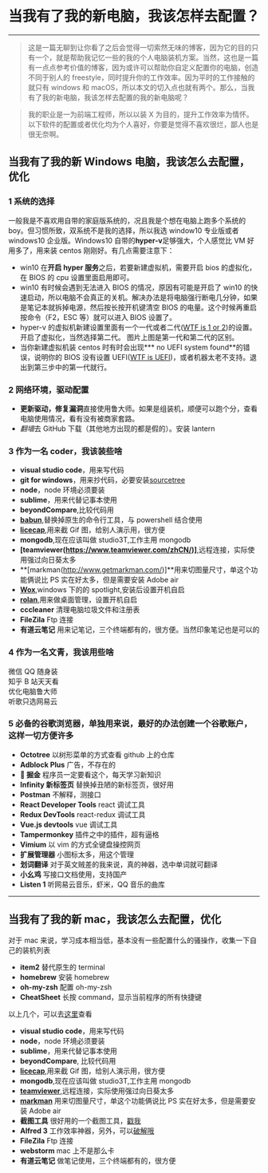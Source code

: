 # 当我有了我的新电脑，我该怎样去配置？

---

> 这是一篇无聊到让你看了之后会觉得一切索然无味的博客，因为它的目的只有一个，就是帮助我记忆一些的我的个人电脑装机方案。当然，这也是一篇有一点点参考价值的博客，因为或许可以帮助你自定义配置你的电脑，创造不同于别人的 freestyle，同时提升你的工作效率。因为平时的工作接触的就只有 windows 和 macOS，所以本文的切入点也就有两个。那么，当我有了我的新电脑，我该怎样去配置的我的新电脑呢？

> 我的职业是一为前端工程师，所以以装 X 为目的，提升工作效率为情怀。以下软件的配置或者优化均为个人喜好，你要是觉得不喜欢很烂，鄙人也是很无奈啊。

## 当我有了我的新 Windows 电脑，我该怎么去配置，优化

### 1 系统的选择

一般我是不喜欢用自带的家庭版系统的，况且我是个想在电脑上跑多个系统的 boy。但习惯所致，双系统不是我的选择，所以我选 window10 专业版或者 windows10 企业版。Windows10 自带的**hyper-v**足够强大，个人感觉比 VM 好用多了，用来装 centos 刚刚好。有几点需要注意下：

* win10 在**开启 hyper 服务**之后，若要新建虚拟机，需要开启 bios 的虚拟化，在 BIOS 的 cpu 设置里面启用即可。
* win10 有时候会遇到无法进入 BIOS 的情况，原因有可能是开启了 win10 的快速启动，所以电脑不会真正的关机。解决办法是将电脑强行断电几分钟，如果是笔记本就拆掉电源，然后按长按开机键清空 BIOS 的电量。这个时候再重启按命令（F2，ESC 等）就可以进入 BIOS 设置了。
* hyper-v 的虚拟机新建设置里面有一个一代或者二代([WTF is 1 or 2](https://docs.microsoft.com/en-us/windows-server/virtualization/hyper-v/plan/Should-I-create-a-generation-1-or-2-virtual-machine-in-Hyper-V))的设置。开启了虚拟化，当然选择第二代。
  图片上图是第一代和第二代的区别。
* 当你新建虚拟机装 centos 时有时会出现**\* no UEFI system found**的错误，说明你的 BIOS 没有设置 UEFI([WTF is UEFI](https://baike.baidu.com/item/UEFI/3556240?fr=aladdin))，或者机器太老不支持。退出到第三步中的第一代就行。

### 2 网络环境，驱动配置

* **更新驱动，修复漏洞**直接使用鲁大师。如果是组装机，顺便可以跑个分，查看电脑使用情况，看有没有被商家套路。
* *翻墙*去 GitHub 下载（其他地方出现的都是假的）。安装 lantern

### 3 作为一名 coder，我该装些啥

* **visual studio code**，用来写代码
* **git for windows**，用来抄代码，必要安装[sourcetree](https://www.sourcetreeapp.com/)
* **node**，node 环境必须要装
* **sublime**，用来代替记事本使用
* **beyondCompare**,比较代码用
* **[babun](https://babun.github.io/index.html)**,替换掉原生的命令行工具，与 powershell 结合使用
* **[licecap](https://www.cockos.com/licecap/)**,用来截 Gif 图，给别人演示用，很方便
* **mongodb**,现在应该叫做 studio3T,工作主用 mongodb
* **[teamviewer(https://www.teamviewer.com/zhCN/)]**,远程连接，实际使用强过向日葵太多
* **[markman(http://www.getmarkman.com/)]**用来切图量尺寸，单这个功能俩说比 PS 实在好太多，但是需要安装 Adobe air
* **[Wox](http://www.getwox.com/)**,windows 下的的 spotlight,安装后设置开机自启
* **[rolan](https://www.irolan.com/)**,用来做桌面管理，设置开机自启
* **cccleaner** 清理电脑垃圾文件和注册表
* **FileZila** Ftp 连接
* **有道云笔记** 用来记笔记，三个终端都有的，很方便。当然印象笔记也是可以的

### 4 作为一名文青，我该用些啥

微信 QQ 随身装<br>
知乎 B 站天天看<br>
优化电脑鲁大师<br>
听歌只选网易云

### 5 必备的谷歌浏览器，单独用来说，最好的办法创建一个谷歌账户，这样一切方便许多

* **Octotree** 以树形菜单的方式查看 github 上的仓库
* **Adblock Plus** 广告，不存在的
* ** 掘金** 程序员一定要看这个，每天学习新知识
* **Infinity 新标签页** 替换掉丑陋的新标签页，很好用
* **Postman** 不解释，测接口
* **React Developer Tools** react 调试工具
* **Redux DevTools** react-redux 调试工具
* **Vue.js devtools** vue 调试工具
* **Tampermonkey** 插件之中的插件，超有逼格
* **Vimium** 以 vim 的方式全键盘操控网页
* **扩展管理器** 小图标太多，用这个管理
* **划词翻译** 对于英文贼差的我来说，真的神器，选中单词就可翻译
* **小幺鸡** 写接口文档使用，支持国产
* **Listen 1** 听网易云音乐，虾米，QQ 音乐的曲库

---

## 当我有了我的新 mac，我该怎么去配置，优化

对于 mac 来说，学习成本相当低，基本没有一些配置什么的骚操作，收集一下自己的装机列表

* **item2** 替代原生的 terminal
* **homebrew** 安装 homebrew
* **oh-my-zsh** 配置 oh-my-zsh
* **CheatSheet** 长按 command，显示当前程序的所有快捷键

以上几个，可以去[这里](http://blog.csdn.net/u013707249/article/details/76094937)查看

* **visual studio code**，用来写代码
* **node**，node 环境必须要装
* **sublime**，用来代替记事本使用
* **beyondCompare**, 比较代码用
* **[licecap](https://www.cockos.com/licecap/)**,用来截 Gif 图，给别人演示用，很方便
* **mongodb**,现在应该叫做 studio3T,工作主用 mongodb
* **[teamviewer](https://www.teamviewer.com/zhCN/)**,远程连接，实际使用强过向日葵太多
* **[markman](http://www.getmarkman.com/)** 用来切图量尺寸，单这个功能俩说比 PS 实在好太多，但是需要安装 Adobe air
* **截图工具** 很好用的一个截图工具，[戳我](http://jietu.qq.com/)
* **Alfred 3** 工作效率神器，另外，可以[破解哦](http://www.sdifen.com/alfred3.html)
* **FileZila** Ftp 连接
* **webstorm** mac 上不是那么卡
* **有道云笔记** 做笔记使用，三个终端都有的，很方便
